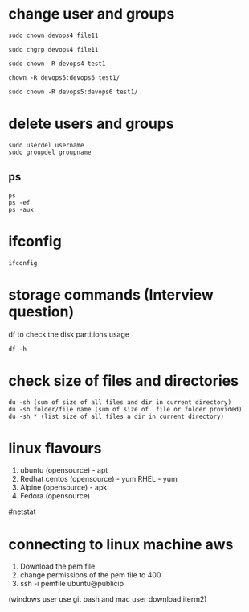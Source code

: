 # change user and groups

```
sudo chown devops4 file11

sudo chgrp devops4 file11

sudo chown -R devops4 test1

chown -R devops5:devops6 test1/

sudo chown -R devops5:devops6 test1/

```
# delete users and groups

```
sudo userdel username
sudo groupdel groupname

```
## ps

```
ps
ps -ef
ps -aux
```

#  ifconfig

```
ifconfig
```

# storage commands  (Interview question)

df to check the disk partitions usage

```
df -h
```

# check size of files and directories

```
du -sh (sum of size of all files and dir in current directory)
du -sh folder/file name (sum of size of  file or folder provided)
du -sh * (list size of all files a dir in current directory)
```

# linux flavours

1. ubuntu (opensource)  - apt
2. Redhat
    centos (opensource) - yum
    RHEL  - yum
3. Alpine (opensource) - apk
4. Fedora (opensource)


#netstat



# connecting to linux machine aws

1. Download the pem file
2. change permissions of the pem file to 400
4. ssh -i pemfile ubuntu@publicip

(windows user use git bash and mac user download iterm2)
